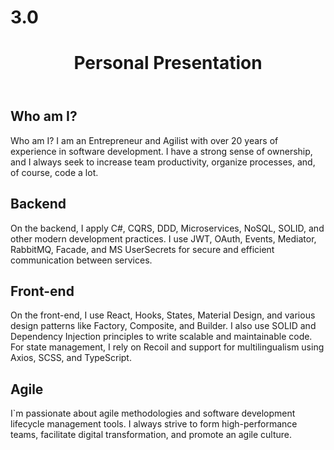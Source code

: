 # 3.0
<header>
                    <h1>Personal Presentation</h1>
                </header>
                <main>
                    <section>
                        <h2>Who am I?</h2>
                        <p>
        Who am I? I am an Entrepreneur and Agilist with over 20 years of experience in software development. I have a strong sense of ownership, and I always seek to increase team productivity, organize processes, and, of course, code a lot.
                        </p>
                    </section>
                    <section>
                        <h2>Backend</h2>
                        <p>
                    On the backend, I apply C#, CQRS, DDD, Microservices, NoSQL, SOLID, and other modern development practices. I use JWT, OAuth, Events, Mediator, RabbitMQ, Facade, and MS UserSecrets for secure and efficient communication between services.
                        </p>
                    </section>
                    <section>
                        <h2>Front-end</h2>
                        <p>
                    On the front-end, I use React, Hooks, States, Material Design, and various design patterns like Factory, Composite, and Builder. I also use SOLID and Dependency Injection principles to write scalable and maintainable code. For state management, I rely on Recoil and support for multilingualism using Axios, SCSS, and TypeScript.
                        </p>
                    </section>
                    <section>
                        <h2>Agile</h2>
                        <p>
                    I`m passionate about agile methodologies and software development lifecycle management tools. I always strive to form high-performance teams, facilitate digital transformation, and promote an agile culture.
                        </p>
                    </section>
                </main>
